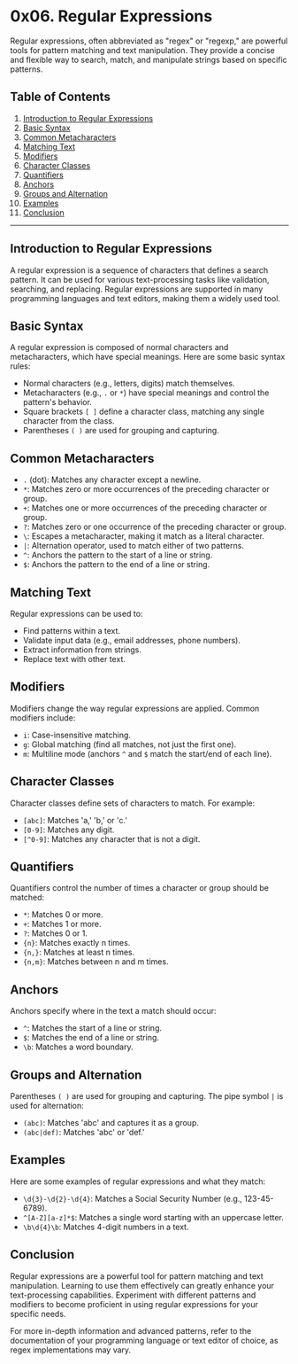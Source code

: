 # 0x06. Regular Expressions

Regular expressions, often abbreviated as "regex" or "regexp," are powerful tools for pattern matching and text manipulation. They provide a concise and flexible way to search, match, and manipulate strings based on specific patterns.

## Table of Contents
1. [Introduction to Regular Expressions](#introduction-to-regular-expressions)
2. [Basic Syntax](#basic-syntax)
3. [Common Metacharacters](#common-metacharacters)
4. [Matching Text](#matching-text)
5. [Modifiers](#modifiers)
6. [Character Classes](#character-classes)
7. [Quantifiers](#quantifiers)
8. [Anchors](#anchors)
9. [Groups and Alternation](#groups-and-alternation)
10. [Examples](#examples)
11. [Conclusion](#conclusion)

---

## Introduction to Regular Expressions

A regular expression is a sequence of characters that defines a search pattern. It can be used for various text-processing tasks like validation, searching, and replacing. Regular expressions are supported in many programming languages and text editors, making them a widely used tool.

## Basic Syntax

A regular expression is composed of normal characters and metacharacters, which have special meanings. Here are some basic syntax rules:

- Normal characters (e.g., letters, digits) match themselves.
- Metacharacters (e.g., `.` or `*`) have special meanings and control the pattern's behavior.
- Square brackets `[ ]` define a character class, matching any single character from the class.
- Parentheses `( )` are used for grouping and capturing.

## Common Metacharacters

- `.` (dot): Matches any character except a newline.
- `*`: Matches zero or more occurrences of the preceding character or group.
- `+`: Matches one or more occurrences of the preceding character or group.
- `?`: Matches zero or one occurrence of the preceding character or group.
- `\`: Escapes a metacharacter, making it match as a literal character.
- `|`: Alternation operator, used to match either of two patterns.
- `^`: Anchors the pattern to the start of a line or string.
- `$`: Anchors the pattern to the end of a line or string.

## Matching Text

Regular expressions can be used to:

- Find patterns within a text.
- Validate input data (e.g., email addresses, phone numbers).
- Extract information from strings.
- Replace text with other text.

## Modifiers

Modifiers change the way regular expressions are applied. Common modifiers include:

- `i`: Case-insensitive matching.
- `g`: Global matching (find all matches, not just the first one).
- `m`: Multiline mode (anchors `^` and `$` match the start/end of each line).

## Character Classes

Character classes define sets of characters to match. For example:

- `[abc]`: Matches 'a,' 'b,' or 'c.'
- `[0-9]`: Matches any digit.
- `[^0-9]`: Matches any character that is not a digit.

## Quantifiers

Quantifiers control the number of times a character or group should be matched:

- `*`: Matches 0 or more.
- `+`: Matches 1 or more.
- `?`: Matches 0 or 1.
- `{n}`: Matches exactly n times.
- `{n,}`: Matches at least n times.
- `{n,m}`: Matches between n and m times.

## Anchors

Anchors specify where in the text a match should occur:

- `^`: Matches the start of a line or string.
- `$`: Matches the end of a line or string.
- `\b`: Matches a word boundary.

## Groups and Alternation

Parentheses `( )` are used for grouping and capturing. The pipe symbol `|` is used for alternation:

- `(abc)`: Matches 'abc' and captures it as a group.
- `(abc|def)`: Matches 'abc' or 'def.'

## Examples

Here are some examples of regular expressions and what they match:

- `\d{3}-\d{2}-\d{4}`: Matches a Social Security Number (e.g., 123-45-6789).
- `^[A-Z][a-z]*$`: Matches a single word starting with an uppercase letter.
- `\b\d{4}\b`: Matches 4-digit numbers in a text.

## Conclusion

Regular expressions are a powerful tool for pattern matching and text manipulation. Learning to use them effectively can greatly enhance your text-processing capabilities. Experiment with different patterns and modifiers to become proficient in using regular expressions for your specific needs.

For more in-depth information and advanced patterns, refer to the documentation of your programming language or text editor of choice, as regex implementations may vary.
